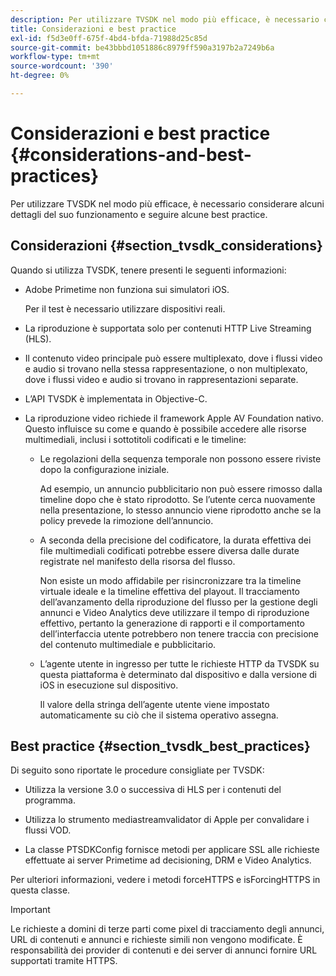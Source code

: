 ```yaml
---
description: Per utilizzare TVSDK nel modo più efficace, è necessario considerare alcuni dettagli del suo funzionamento e seguire alcune best practice.
title: Considerazioni e best practice
exl-id: f5d3e0ff-675f-4bd4-bfda-71988d25c85d
source-git-commit: be43bbbd1051886c8979ff590a3197b2a7249b6a
workflow-type: tm+mt
source-wordcount: '390'
ht-degree: 0%

---
```


# Considerazioni e best practice {#considerations-and-best-practices}

Per utilizzare TVSDK nel modo più efficace, è necessario considerare alcuni dettagli del suo funzionamento e seguire alcune best practice.

## Considerazioni {#section_tvsdk_considerations}

Quando si utilizza TVSDK, tenere presenti le seguenti informazioni:

* Adobe Primetime non funziona sui simulatori iOS.

   Per il test è necessario utilizzare dispositivi reali.

* La riproduzione è supportata solo per contenuti HTTP Live Streaming (HLS).

* Il contenuto video principale può essere multiplexato, dove i flussi video e audio si trovano nella stessa rappresentazione, o non multiplexato, dove i flussi video e audio si trovano in rappresentazioni separate.

* L’API TVSDK è implementata in Objective-C.

* La riproduzione video richiede il framework Apple AV Foundation nativo. Questo influisce su come e quando è possibile accedere alle risorse multimediali, inclusi i sottotitoli codificati e le timeline:

   * Le regolazioni della sequenza temporale non possono essere riviste dopo la configurazione iniziale.

      Ad esempio, un annuncio pubblicitario non può essere rimosso dalla timeline dopo che è stato riprodotto. Se l’utente cerca nuovamente nella presentazione, lo stesso annuncio viene riprodotto anche se la policy prevede la rimozione dell’annuncio.

   * A seconda della precisione del codificatore, la durata effettiva dei file multimediali codificati potrebbe essere diversa dalle durate registrate nel manifesto della risorsa del flusso.

      Non esiste un modo affidabile per risincronizzare tra la timeline virtuale ideale e la timeline effettiva del playout. Il tracciamento dell’avanzamento della riproduzione del flusso per la gestione degli annunci e Video Analytics deve utilizzare il tempo di riproduzione effettivo, pertanto la generazione di rapporti e il comportamento dell’interfaccia utente potrebbero non tenere traccia con precisione del contenuto multimediale e pubblicitario.

   * L’agente utente in ingresso per tutte le richieste HTTP da TVSDK su questa piattaforma è determinato dal dispositivo e dalla versione di iOS in esecuzione sul dispositivo.

      Il valore della stringa dell’agente utente viene impostato automaticamente su ciò che il sistema operativo assegna.

## Best practice {#section_tvsdk_best_practices}

Di seguito sono riportate le procedure consigliate per TVSDK:

* Utilizza la versione 3.0 o successiva di HLS per i contenuti del programma.

* Utilizza lo strumento mediastreamvalidator di Apple per convalidare i flussi VOD.

* La classe PTSDKConfig fornisce metodi per applicare SSL alle richieste effettuate ai server Primetime ad decisioning, DRM e Video Analytics.

Per ulteriori informazioni, vedere i metodi forceHTTPS e isForcingHTTPS in questa classe.

>[!IMPORTANT]
>
>Le richieste a domini di terze parti come pixel di tracciamento degli annunci, URL di contenuti e annunci e richieste simili non vengono modificate. È responsabilità dei provider di contenuti e dei server di annunci fornire URL supportati tramite HTTPS.
